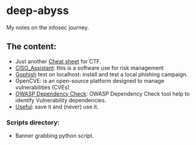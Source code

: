 # deep-abyss

My notes on the infosec journey.

## The content:

- Just another [Cheat sheet](https://github.com/SharkUncle/deep-abyss/blob/master/Cheat_sheet.md) for CTF.
- [CISO_Assistant](https://github.com/SharkUncle/deep-abyss/blob/master/CISO_assistant.md): this is a software use for risk management
- [Gophish](https://github.com/SharkUncle/deep-abyss/blob/master/Gophish.md) test on localhost: install and test a local phishing campaign.
- OpenCVE: is an open-source platform designed to manage vulnerabilities (CVEs)
- [OWASP Dependency Check](https://github.com/SharkUncle/deep-abyss/blob/master/OWASP_DC.md): OWASP Dependency Check tool help to identify Vulnerability dependencies.
- [Useful](https://github.com/SharkUncle/deep-abyss/blob/master/Useful.md): save it and (never) use it.

### Scripts directory:

- Banner grabbing python script.
